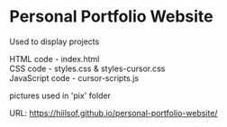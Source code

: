 # Personal Portfolio Website


Used to display projects

HTML code - index.html
<BR>
CSS code - styles.css & styles-cursor.css
<BR>
JavaScript code - cursor-scripts.js 

pictures used in 'pix' folder 

URL: https://hiilsof.github.io/personal-portfolio-website/
